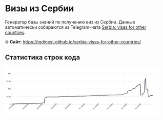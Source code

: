 # Визы из Сербии

Генератор базы знаний по получению виз из Сербии. Данные автоматически собираются из Telegram-чата [Serbia: visas for other countries](https://t.me/+fIZUn78R5SUzYjhi).

🌐 **Сайт:** https://tgdigest.github.io/serbia-visas-for-other-countries/

## Статистика строк кода

<picture>
  <source media="(prefers-color-scheme: dark)" srcset=".github/loc-history-dark.svg">
  <source media="(prefers-color-scheme: light)" srcset=".github/loc-history-light.svg">
  <img src=".github/loc-history.svg" alt="Lines of code over time">
</picture>
